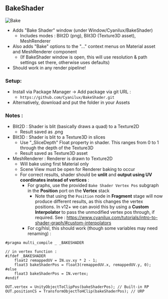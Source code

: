 ## BakeShader

![Bake](https://user-images.githubusercontent.com/69320946/187734767-1b574014-9d53-4f83-86e3-7f06f7ad2188.gif)

- Adds "Bake Shader" window (under Window/Cyanilux/BakeShader)
	- Includes modes : Blit2D (png), Blit3D (Texture3D asset), MeshRenderer
- Also adds "Bake" options to the "..." context menus on Material asset and MeshRenderer component
	- (If BakeShader window is open, this will use resolution & path settings set there, otherwise uses defaults)
- Should work in any render pipeline!

### Setup:
- Install via Package Manager → Add package via git URL : 
  - `https://github.com/Cyanilux/BakeShader.git`
- Alternatively, download and put the folder in your Assets

### Notes : 
- Blit2D : Shader is blit (basically draws a quad) to a Texture2D
    - Result saved as .png
- Blit3D : Shader is blit to a Texture3D in slices
    - Use "_SliceDepth" Float property in shader. This ranges from 0 to 1 through the depth of the Texture3D
    - Result saved as Texture3D asset
- MeshRenderer : Renderer is drawn to Texture2D
    - Will bake using first Material only
    - Scene View must be open for Renderer baking to occur
    - For correct results, shader should be **unlit** and **output using UV coordinates instead of vertices** :
        - For graphs, use the provided `Bake Shader Vertex Pos` subgraph in the **Position** port on the **Vertex** stack
            - Note that using the `Position` node in **Fragment** stage will now produce different results, as this changes the vertex positions. In v12+ we can avoid this by using a **Custom Interpolator** to pass the unmodified vertex pos through, if required. See : https://www.cyanilux.com/tutorials/intro-to-shader-graph/#custom-interpolators
        - For cg/hlsl, this should work (though some variables may need renaming) :

```
#pragma multi_compile _ _BAKESHADER

// in vertex function :
#ifdef _BAKESHADER
    float2 remappedUV = IN.uv.xy * 2 - 1;
    float3 bakeShaderPos = float3(remappedUV.x, remappedUV.y, 0);
#else
    float3 bakeShaderPos = IN.vertex;
#endif

OUT.vertex = UnityObjectToClipPos(bakeShaderPos); // Built-in RP
OUT.positionCS = TransformObjectToHClip(bakeShaderPos); // URP
```
